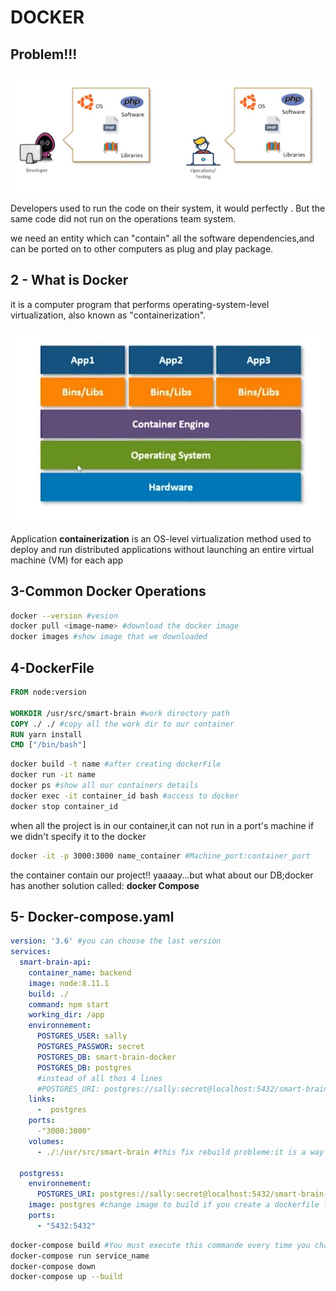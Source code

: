 #                                             DOCKER

## Problem!!!

<p align="center">
  <img src="Images/Docker Problem.JPG">
  <br/>
</p>

Developers used to run the code on their system, it would perfectly . But the same code did not run on the operations team system.

we need an entity  which can "contain" all the software  dependencies,and can be ported on to other computers as plug and play package. 

## 2 - What is Docker

it is a computer program that performs operating-system-level virtualization, also known as "containerization".

<p align="center">
  <img src="Images/Docker architecture.JPG">
  <br/>
</p>

Application **containerization** is an OS-level virtualization method used to deploy and run distributed applications without launching an entire virtual machine (VM) for each app

## 3-Common Docker Operations

```bash
docker --version #vesion
docker pull <image-name> #download the docker image 
docker images #show image that we downloaded
```

## 4-DockerFile

```dockerfile
FROM node:version

WORKDIR /usr/src/smart-brain #work directory path 
COPY ./ ./ #copy all the work dir to our container
RUN yarn install 
CMD ["/bin/bash"]
```

```bash
docker build -t name #after creating dockerFile
docker run -it name
docker ps #show all our containers details
docker exec -it container_id bash #access to docker
docker stop container_id

```

 when all the project is in our container,it can not run in a port's machine if we didn't specify it to the docker

```bash
docker -it -p 3000:3000 name_container #Machine_port:container_port
```

the container contain our project!! yaaaay...but what about our DB;docker has another solution called: **docker Compose**

## 5-	Docker-compose.yaml

```yaml
version: '3.6' #you can choose the last version
services:
  smart-brain-api:
    container_name: backend
    image: node:8.11.1
    build: ./ 
    command: npm start
    working_dir: /app
    environnement:
      POSTGRES_USER: sally
      POSTGRES_PASSWOR: secret
      POSTGRES_DB: smart-brain-docker
      POSTGRES_DB: postgres
      #instead of all thos 4 lines
      #POSTGRES_URI: postgres://sally:secret@localhost:5432/smart-brain-docker
    links:
      -  postgres
    ports: 
      -"3000:3000"
    volumes:
      - ./:/usr/src/smart-brain #this fix rebuild probleme:it is a way to have connection with our container
  
  postgress:
    environnement:
      POSTGRES_URI: postgres://sally:secret@localhost:5432/smart-brain-docker 
    image: postgres #change image to build if you create a dockerfile for Postgres
    ports:
      - "5432:5432"
```

```bash
docker-compose build #You must execute this commande every time you change smtg
docker-compose run service_name  
docker-compose down
docker-compose up --build
```

